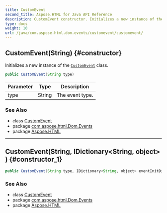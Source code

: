 ```yaml
---
title: CustomEvent
second_title: Aspose.HTML for Java API Reference
description: CustomEvent constructor. Initializes a new instance of the CustomEvent class
type: docs
weight: 10
url: /java/com.aspose.html.dom.events/customevent/customevent/
---
```

## CustomEvent(String) {#constructor}

Initializes a new instance of the [`CustomEvent`](../) class.

```java
public CustomEvent(String type)
```

| Parameter | Type | Description |
| --- | --- | --- |
| type | String | The event type. |

### See Also

* class [CustomEvent](../)
* package [com.aspose.html.Dom.Events](../../customevent/)
* package [Aspose.HTML](../../../)

---

## CustomEvent(String, IDictionary&lt;String, object&gt;) {#constructor_1}

```java
public CustomEvent(String type, IDictionary<String, object> eventInitDict)
```

### See Also

* class [CustomEvent](../)
* package [com.aspose.html.Dom.Events](../../customevent/)
* package [Aspose.HTML](../../../)
